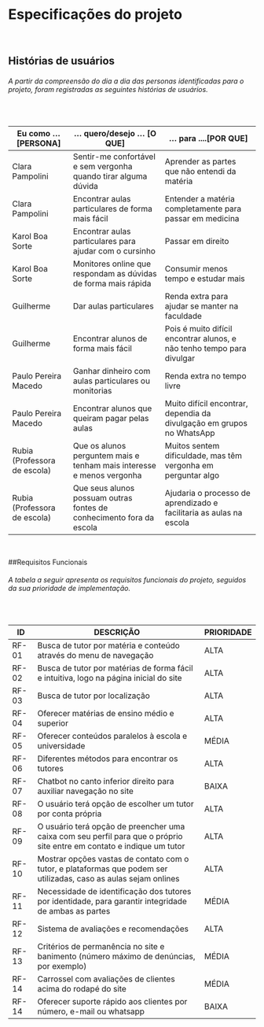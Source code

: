 # Especificações do projeto
<br>

## Histórias de usuários
###### A partir da compreensão do dia a dia das personas identificadas para o projeto, foram registradas as seguintes histórias de usuários.
<br>

| Eu como …[PERSONA]           | … quero/desejo … [O QUE]                                              | … para ....[POR QUE]                                                   |
|------------------------------|-----------------------------------------------------------------------|------------------------------------------------------------------------|
| Clara Pampolini              | Sentir-me confortável e sem vergonha quando tirar alguma dúvida       | Aprender as partes que não entendi da matéria                          |
| Clara Pampolini              | Encontrar aulas particulares de forma mais fácil                      | Entender a matéria completamente para passar em medicina               |
| Karol Boa Sorte              | Encontrar aulas particulares para ajudar com o cursinho               | Passar em direito                                                      |
| Karol Boa Sorte              | Monitores online que respondam as dúvidas de forma mais rápida        | Consumir menos tempo e estudar mais                                    |
| Guilherme                    | Dar aulas particulares                                                | Renda extra para ajudar se manter na faculdade                         |
| Guilherme                    | Encontrar alunos de forma mais fácil                                  | Pois é muito difícil encontrar alunos, e não tenho tempo para divulgar |
| Paulo Pereira Macedo         | Ganhar dinheiro com aulas particulares ou monitorias                  | Renda extra no tempo livre                                             |
| Paulo Pereira Macedo         | Encontrar alunos que queiram pagar pelas aulas                        | Muito difícil encontrar, dependia da divulgação em grupos no WhatsApp  |
| Rubia (Professora de escola) | Que os alunos perguntem mais e tenham mais interesse e menos vergonha | Muitos sentem dificuldade, mas têm vergonha em perguntar algo          |
| Rubia (Professora de escola) | Que seus alunos possuam outras fontes de conhecimento fora da escola  | Ajudaria o processo de aprendizado e facilitaria as aulas na escola    |
<br>

##Requisitos Funcionais
###### A tabela a seguir apresenta os requisitos funcionais do projeto, seguidos da sua prioridade de implementação.
<br>

| ID    | DESCRIÇÃO                                                                                                              | PRIORIDADE |
|-------|------------------------------------------------------------------------------------------------------------------------|------------|
| RF-01 | Busca de tutor por matéria e conteúdo através do menu de navegação                                                     | ALTA       |
| RF-02 | Busca de tutor por matérias de forma fácil e intuitiva, logo na página inicial do site                                 | ALTA       |
| RF-03 | Busca de tutor por localização                                                                                         | ALTA       |
| RF-04 | Oferecer matérias de ensino médio e superior                                                                           | ALTA       |
| RF-05 | Oferecer conteúdos paralelos à escola e universidade                                                                   | MÉDIA      |
| RF-06 | Diferentes métodos para encontrar os tutores                                                                           | ALTA       |
| RF-07 | Chatbot no canto inferior direito para auxiliar navegação no site                                                      | BAIXA      |
| RF-08 | O usuário terá opção de escolher um tutor por conta própria                                                            | ALTA       |
| RF-09 | O usuário terá opção de preencher uma caixa com seu perfil para que o próprio site entre em contato e indique um tutor | ALTA       |
| RF-10 | Mostrar opções vastas de contato com o tutor, e plataformas que podem ser utilizadas, caso as aulas sejam onlines      | ALTA       |
| RF-11 | Necessidade de identificação dos tutores por identidade, para garantir integridade de ambas as partes                  | MÉDIA      |
| RF-12 | Sistema de avaliações e recomendações                                                                                  | ALTA       |
| RF-13 | Critérios de permanência no site e banimento (número máximo de denúncias, por exemplo)                                 | MÉDIA      |
| RF-14 | Carrossel com avaliações de clientes acima do rodapé do site                                                           | MÉDIA      |
| RF-14 | Oferecer suporte rápido aos clientes por número, e-mail ou whatsapp                                                    | BAIXA      |
